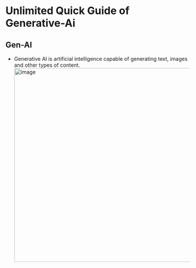 # Unlimited Quick Guide of Generative-Ai

## Gen-AI
- Generative AI is artificial intelligence capable of generating text, images and other types of content.
  <img width="975" height="530" alt="image" src="https://github.com/user-attachments/assets/9146a5f3-78fa-4e2a-8d87-def6b423c139" />


